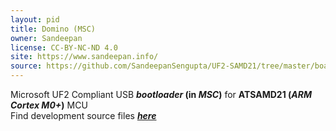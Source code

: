 ```yaml
---
layout: pid
title: Domino (MSC)
owner: Sandeepan
license: CC-BY-NC-ND 4.0
site: https://www.sandeepan.info/
source: https://github.com/SandeepanSengupta/UF2-SAMD21/tree/master/boards
---
```

Microsoft UF2 Compliant USB **_bootloader_ (in  _MSC_)** for **ATSAMD21 (_ARM Cortex M0+_)** MCU
<br/>
Find development source files **_[here](https://github.com/SandeepanSengupta/SAMD21)_**
